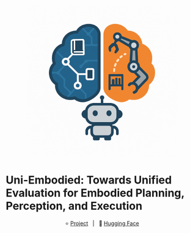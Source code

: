 <div align="center">
<img src="./icon.jpg" width="400"/>
</div>

# Uni-Embodied: Towards Unified Evaluation for Embodied Planning, Perception, and Execution

<p align="center">
        </a>&nbsp&nbsp⭐️ <a href="https://uni-embodied.github.io/">Project</a></a>&nbsp&nbsp | &nbsp&nbsp🤗 <a href="https://huggingface.co/datasets/llxs/Uni-Embodied">Hugging Face</a>&nbsp&nbsp 
</p>
